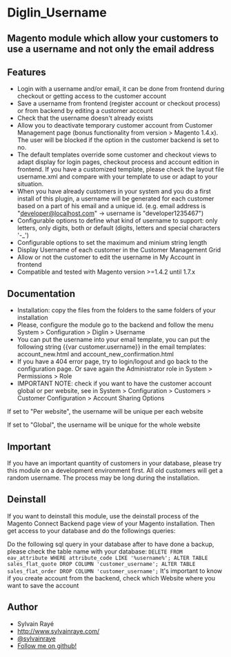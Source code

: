 # Diglin_Username #

## Magento module which allow your customers to use a username and not only the email address ##

## Features ##
- Login with a username and/or email, it can be done from frontend during checkout or getting access to the customer account
- Save a username from frontend (register account or checkout process) or from backend by editing a customer account
- Check that the username doesn't already exists
- Allow you to deactivate temporary customer account from Customer Management page (bonus functionality from version > Magento 1.4.x). The user will be blocked if the option in the customer backend is set to no.
- The default templates override some customer and checkout views to adapt display for login pages, checkout process and account edition in frontend. If you have a customized template, please check the layout file username.xml and compare with your template to use or adapt to your situation.
- When you have already customers in your system and you do a first install of this plugin, a username will be generated for each customer based on a part of his email and a unique id. (e.g. email address is "developer@localhost.com" -> username is "developer1235467")
- Configurable options to define what kind of username to support: only letters, only digits, both or default (digits, letters and special characters '-_')
- Configurable options to set the maximum and minium string length
- Display Username of each customer in the Customer Management Grid
- Allow or not the customer to edit the username in My Account in frontend
- Compatible and tested with Magento version >=1.4.2 until 1.7.x

## Documentation ##

- Installation: copy the files from the folders to the same folders of your installation
- Please, configure the module go to the backend and follow the menu System > Configuration > Diglin > Username
- You can put the username into your email template, you can put the following string {{var customer.username}} in the email templates: account_new.html and account_new_confirmation.html
- If you have a 404 error page, try to login/logout and go back to the configuration page. Or save again the Administrator role in System > Permissions > Role
- IMPORTANT NOTE: check if you want to have the customer account global or per website, see in System > Configuration > Customers > Customer Configuration > Account Sharing Options

If set to "Per website", the username will be unique per each website

If set to "Global", the username will be unique for the whole website

## Important ## 

If you have an important quantity of customers in your database, please try this module on a development environment first. All old customers will get a random username. The process may be long during the installation.

## Deinstall ##

If you want to deinstall this module, use the deinstall process of the Magento Connect Backend page view of your Magento installation. Then get access to your database and do the followings queries:

Do the following sql query in your database after to have done a backup, please check the table name with your database:
`DELETE FROM eav_attribute WHERE attribute_code LIKE '%username%'; ALTER TABLE sales_flat_quote DROP COLUMN 'customer_username'; ALTER TABLE sales_flat_order DROP COLUMN 'customer_username';`
It's important to know if you create account from the backend, check which Website where you want to save the account

## Author

* Sylvain Rayé
* http://www.sylvainraye.com/
* [@sylvainraye](https://twitter.com/sylvainraye)
* [Follow me on github!](https://github.com/diglin)